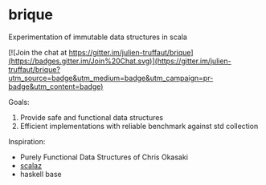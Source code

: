 # brique

Experimentation of immutable data structures in scala

[![Join the chat at https://gitter.im/julien-truffaut/brique](https://badges.gitter.im/Join%20Chat.svg)](https://gitter.im/julien-truffaut/brique?utm_source=badge&utm_medium=badge&utm_campaign=pr-badge&utm_content=badge)


Goals:

1. Provide safe and functional data structures
2. Efficient implementations with reliable benchmark against std collection

Inspiration:

*  Purely Functional Data Structures of Chris Okasaki
*  [scalaz](https://github.com/scalaz/scalaz)
*  haskell base
